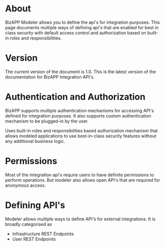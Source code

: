 About
=====
BizAPP Modeler allows you to define the api's for integration purposes. This page documents multiple ways of defining api's that are enabled for best in class security with default access control and authorization based on built-in roles and responsibilities.

Version
=======
The current version of the document is 1.0. This is the latest version of the documentation for BizAPP Integration API's.

Authentication and Authorization
================================
BizAPP supports multiple authentication mechanisms for accessing API's defined for integration purposes. It also supports custom authentication mechanism to be plugged-in by the user.

Uses built-in roles and responsibilities based authorization mechanism that allows modeled applications to use best-in-class security features without any additional business logic.

Permissions
===========
Most of the integration api's require users to have definite permissions to perform operations. But modeler also allows open API's that are required for anonymous access.

Defining API's
==============
Modeler allows multiple ways to define API's for external integrations. It is broadly categorised as
* Infrastructure REST Endpoints
* User REST Endpoints